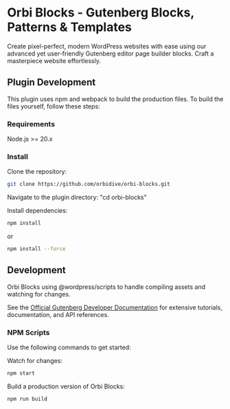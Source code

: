 # Orbi Blocks - Gutenberg Blocks, Patterns & Templates

Create pixel-perfect, modern WordPress websites with ease using our advanced yet user-friendly Gutenberg editor page builder blocks. Craft a masterpiece website effortlessly.

## Plugin Development

This plugin uses npm and webpack to build the production files. To build the files yourself, follow these steps:

### Requirements

Node.js >= 20.x

### Install

Clone the repository:

```bash
git clone https://github.com/orbidive/orbi-blocks.git
```

Navigate to the plugin directory: "cd orbi-blocks"

Install dependencies:

```bash
npm install
```

or

```bash
npm install --force
```

## Development

Orbi Blocks using @wordpress/scripts to handle compiling assets and watching for changes.

See the [Official Gutenberg Developer Documentation](https://developer.wordpress.org/block-editor/#develop-for-the-block-editor) for extensive tutorials, documentation, and API references.

### NPM Scripts

Use the following commands to get started:

Watch for changes:

```bash
npm start
```

Build a production version of Orbi Blocks:

```bash
npm run build
```